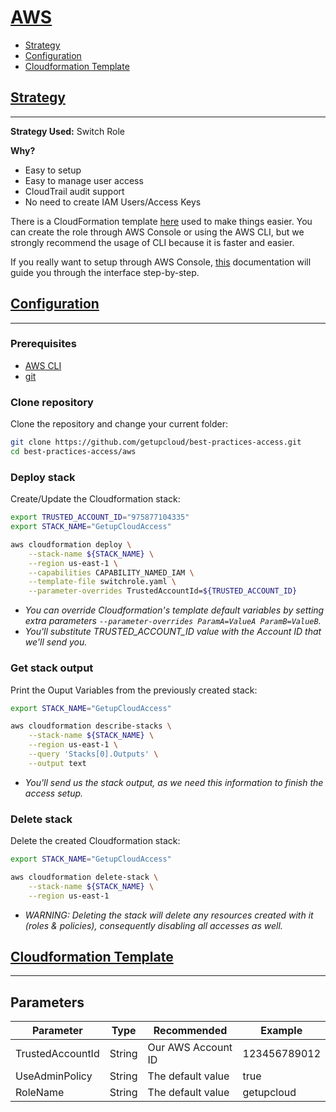 # [AWS](#aws)

- [Strategy](README.md#strategy)
- [Configuration](README.md#configuration)
- [Cloudformation Template](README.md#cloudformation-template)


## [Strategy](#strategy)
-----
**Strategy Used:** Switch Role

**Why?**
- Easy to setup
- Easy to manage user access
- CloudTrail audit support
- No need to create IAM Users/Access Keys

There is a CloudFormation template [here](switchrole.yaml) used to make things easier.
You can create the role through AWS Console or using the AWS CLI, but we strongly recommend the usage of CLI because it is faster and easier. 

If you really want to setup through AWS Console, [this](https://docs.aws.amazon.com/AWSCloudFormation/latest/UserGuide/cfn-console-create-stack.html) documentation will guide you through the interface step-by-step.


## [Configuration](#configuration)
-----

### Prerequisites
- [AWS CLI](https://docs.aws.amazon.com/cli/latest/userguide/cli-chap-install.html)
- [git](https://git-scm.com/book/en/v2/Getting-Started-Installing-Git)


### Clone repository
Clone the repository and change your current folder:

```sh
git clone https://github.com/getupcloud/best-practices-access.git
cd best-practices-access/aws
```


### Deploy stack
Create/Update the Cloudformation stack:
```sh
export TRUSTED_ACCOUNT_ID="975877104335"
export STACK_NAME="GetupCloudAccess"

aws cloudformation deploy \
    --stack-name ${STACK_NAME} \
    --region us-east-1 \
    --capabilities CAPABILITY_NAMED_IAM \
    --template-file switchrole.yaml \
    --parameter-overrides TrustedAccountId=${TRUSTED_ACCOUNT_ID}
```
- *You can override Cloudformation's template default variables by setting extra parameters ```--parameter-overrides ParamA=ValueA ParamB=ValueB```.*
- *You'll substitute TRUSTED_ACCOUNT_ID value with the Account ID that we'll send you.*


### Get stack output
Print the Ouput Variables from the previously created stack:
```sh
export STACK_NAME="GetupCloudAccess"

aws cloudformation describe-stacks \
    --stack-name ${STACK_NAME} \
    --region us-east-1 \
    --query 'Stacks[0].Outputs' \
    --output text
```
- *You'll send us the stack output, as we need this information to finish the access setup.*


### Delete stack
Delete the created Cloudformation stack:
```sh
export STACK_NAME="GetupCloudAccess"

aws cloudformation delete-stack \
    --stack-name ${STACK_NAME} \
    --region us-east-1
```
- *WARNING: Deleting the stack will delete any resources created with it (roles & policies), consequently disabling all accesses as well.*


## [Cloudformation Template](#cloudformation-template)
-----

## Parameters
| Parameter            | Type         | Recommended                | Example            |
|----------------------|--------------|----------------------------|--------------------|
| TrustedAccountId     | String       | Our AWS Account ID         | 123456789012       |
| UseAdminPolicy       | String       | The default value          | true               |
| RoleName             | String       | The default value          | getupcloud         |
